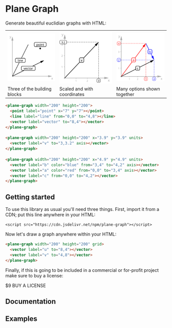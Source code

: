 # Plane Graph

Generate beautiful euclidian graphs with HTML:

<table>
  <tr>
    <td>
      <img width="300px" src="./examples/simple.svg" />
    </td>
    <td>
      <img width="300px" src="./examples/scale.svg" />
    </td>
    <td>
      <img width="300px" src="./examples/complete.svg" />
    </td>
  </tr>
    <tr>
      <td>Three of the building blocks</td>
      <td>Scaled and with coordinates</td>
      <td>Many options shown together</td>
    </tr>
</table>

```html
<plane-graph width="200" height="200">
  <point label="point" x="7" y="7"></point>
  <line label="line" from="0,0" to="4,8"></line>
  <vector label="vector" to="8,4"></vector>
</plane-graph>

<plane-graph width="200" height="200" x="3.9" y="3.9" units>
  <vector label="v" to="3,3.2" axis></vector>
</plane-graph>

<plane-graph width="200" height="200" x="4.9" y="4.9" units>
  <vector label="b" color="blue" from="3,4" to="4,2" axis></vector>
  <vector label="a" color="red" from="0,0" to="3,4" axis></vector>
  <vector label="c" from="0,0" to="4,2"></vector>
</plane-graph>
```

## Getting started

To use this library as usual you'll need three things. First, import it from a CDN; put this line anywhere in your HTML:

```
<script src="https://cdn.jsdelivr.net/npm/plane-graph"></script>
```

Now let's draw a graph anywhere within your HTML:

```html
<plane-graph width="200" height="200" grid>
  <vector label="u" to="8,4"></vector>
  <vector label="v" to="4,8"></vector>
</plane-graph>
```

Finally, if this is going to be included in a commercial or for-profit project make sure to buy a license:

\$9 BUY A LICENSE

## Documentation

### <plane-graph>

### <vector>

### <line>

### <point>

### <label>

### <text>

## Examples
